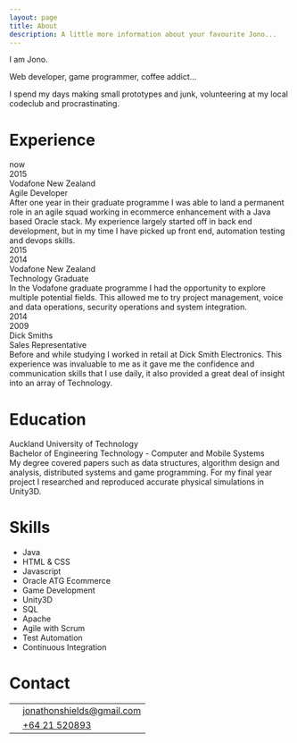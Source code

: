 ```yaml
---
layout: page
title: About
description: A little more information about your favourite Jono...
---
```


I am Jono.

Web developer, game programmer, coffee addict...

I spend my days making small prototypes and junk, volunteering at my local codeclub and procrastinating.

<h1 class="page-title">Experience</h1>

<div class="timeline">
    <div class="timeline-date">
        <div>now</div>
        <div class="timeline-marker"><i class="fa fa-long-arrow-up" aria-hidden="true"></i></div>
        <div>2015</div>
    </div>
    <div class="timeline-experience">
        <div class="timeline-employer">Vodafone New Zealand</div>
        <div class="timeline-role">Agile Developer</div>
        <div class="timeline-description">After one year in their graduate programme I was able to land a permanent role in an agile squad working in ecommerce enhancement with a Java based Oracle stack. My experience largely started off in back end development, but in my time I have picked up front end, automation testing and devops skills.</div>
    </div>
</div>

<div class="timeline">
    <div class="timeline-date">
        <div>2015</div>
        <div class="timeline-marker"><i class="fa fa-long-arrow-up" aria-hidden="true"></i></div>
        <div>2014</div>
    </div>
    <div class="timeline-experience">
        <div class="timeline-employer">Vodafone New Zealand</div>
        <div class="timeline-role">Technology Graduate</div>
        <div class="timeline-description">In the Vodafone graduate programme I had the opportunity to explore multiple potential fields. This allowed me to try project management, voice and data operations, security operations and system integration.</div>
    </div>
</div>

<div class="timeline">
    <div class="timeline-date">
        <div>2014</div>
        <div class="timeline-marker"><i class="fa fa-long-arrow-up" aria-hidden="true"></i></div>
        <div>2009</div>
    </div>
    <div class="timeline-experience">
        <div class="timeline-employer">Dick Smiths</div>
        <div class="timeline-role">Sales Representative</div>
        <div class="timeline-description">Before and while studying I worked in retail at Dick Smith Electronics. This experience was invaluable to me as it gave me the confidence and communication skills that I use daily, it also provided a great deal of insight into an array of Technology.</div>
    </div>
</div>

<h1 class="page-title">Education</h1>
<div class="timeline">
    <div class="timeline-experience">
        <div class="timeline-employer">Auckland University of Technology</div>
        <div class="timeline-role">Bachelor of Engineering Technology - Computer and Mobile Systems</div>
        <div class="timeline-description">My degree covered papers such as data structures, algorithm design and analysis, distributed systems and game programming. For my final year project I researched and reproduced accurate physical simulations in Unity3D.</div>
    </div>
</div>

<h1 class="page-title">Skills</h1>
<div id="skills">
    <ul>
        <li>Java</li>
        <li>HTML & CSS</li>
        <li>Javascript</li>
        <li>Oracle ATG Ecommerce</li>
        <li>Game Development</li>
        <li>Unity3D</li>
        <li>SQL</li>
        <li>Apache</li>
        <li>Agile with Scrum</li>
        <li>Test Automation</li>
        <li>Continuous Integration</li>
    </ul>
</div>

<h1 class="page-title">Contact</h1>
<table id="contact">
    <tbody>
<!--
    <tr>
        <td class="table-center"><i class="fa fa-github-alt" aria-hidden="true"></i></td>
        <td><a href="https://github.com/foopod">foopod</a></td>
    </tr>
    <tr>
        <td class="table-center"><i class="fa fa-twitter" aria-hidden="true"></i></td>
        <td><a href="https://twitter.com/foocodes">@foocodes</a></td>
    </tr>
-->
    <tr>
        <td class="table-center"><i class="fa fa-envelope" aria-hidden="true"></i></td>
        <td><a href="mailto:jonathonshields@gmail.com">jonathonshields@gmail.com</a></td>
    </tr>
    <tr>
        <td class="table-center"><i class="fa fa-phone" aria-hidden="true"></i></td>
        <td><a href="tel:+6421520893">+64 21 520893</a></td>
    </tr>
    </tbody>
</table>